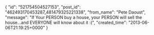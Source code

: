  {
   "id": "521754504527153",
   "post_id": "462493170453287_481479325221338",
   "from_name": "Pete Daoust",
   "message": "If Your PERSON buy a house, your PERSON will sell the house...and EVERYONE will know about it :(",
   "created_time": "2013-06-06T21:19:25+0000"
 }

